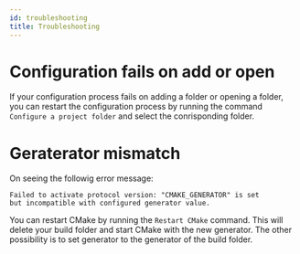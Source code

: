 ```yaml
---
id: troubleshooting
title: Troubleshooting
---
```


# Configuration fails on add or open

If your configuration process fails on adding a folder or opening a folder,
you can restart the configuration process by running the command
`Configure a project folder` and select the conrisponding folder.

# Geraterator mismatch
On seeing the followig error message:
```
Failed to activate protocol version: "CMAKE_GENERATOR" is set 
but incompatible with configured generator value.
```
You can restart CMake by running the `Restart CMake` command. This
will delete your build folder and start CMake with the new
generator. The other possibility is to set generator to the generator
of the build folder.
